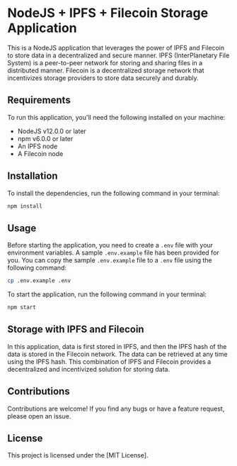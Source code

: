 # NodeJS + IPFS + Filecoin Storage Application

This is a NodeJS application that leverages the power of IPFS and Filecoin to store data in a decentralized and secure manner. IPFS (InterPlanetary File System) is a peer-to-peer network for storing and sharing files in a distributed manner. Filecoin is a decentralized storage network that incentivizes storage providers to store data securely and durably.

## Requirements

To run this application, you'll need the following installed on your machine:

- NodeJS v12.0.0 or later
- npm v6.0.0 or later
- An IPFS node
- A Filecoin node

## Installation

To install the dependencies, run the following command in your terminal:

```bash
npm install
```

## Usage

Before starting the application, you need to create a `.env` file with your environment variables. A sample `.env.example` file has been provided for you. You can copy the sample `.env.example` file to a `.env` file using the following command:

```bash
cp .env.example .env
```

To start the application, run the following command in your terminal:

```bash
npm start
```

## Storage with IPFS and Filecoin

In this application, data is first stored in IPFS, and then the IPFS hash of the data is stored in the Filecoin network. The data can be retrieved at any time using the IPFS hash. This combination of IPFS and Filecoin provides a decentralized and incentivized solution for storing data.

## Contributions

Contributions are welcome! If you find any bugs or have a feature request, please open an issue.

## License

This project is licensed under the [MIT License].
